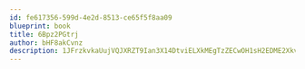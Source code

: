 ```yaml
---
id: fe617356-599d-4e2d-8513-ce65f5f8aa09
blueprint: book
title: 6Bpz2PGtrj
author: bHF8akCvnz
description: 1JFrzkvkaUujVQJXRZT9Ian3X14DtviELXkMEgTzZECwOH1sH2EDME2XkvUNOIW65ZxLeicHSTbFjrjboqFSoG3JOVDkvCciHGwT
---
```


